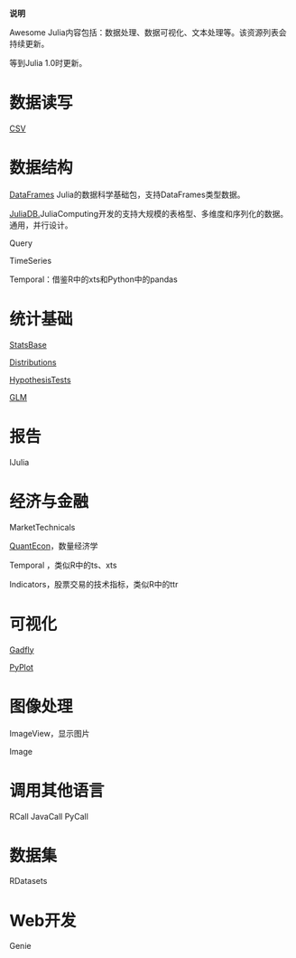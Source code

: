 **说明**

Awesome Julia内容包括：数据处理、数据可视化、文本处理等。该资源列表会持续更新。

等到Julia 1.0时更新。

# 数据读写

[CSV](https://github.com/JuliaData/CSV.jl)

# 数据结构
[DataFrames](https://github.com/JuliaData/DataFrames.jl)
Julia的数据科学基础包，支持DataFrames类型数据。

[JuliaDB.](https://github.com/JuliaComputing/JuliaDB.jl)JuliaComputing开发的支持大规模的表格型、多维度和序列化的数据。通用，并行设计。

Query

TimeSeries 

Temporal：借鉴R中的xts和Python中的pandas

# 统计基础

[StatsBase](https://github.com/JuliaStats/StatsBase.jl)

[Distributions](https://github.com/JuliaStats/Distributions.jl)

[HypothesisTests](https://github.com/JuliaStats/HypothesisTests.jl)

[GLM](https://github.com/JuliaStats/GLM.jl)



# 报告

IJulia

# 经济与金融

MarketTechnicals

[QuantEcon](https://github.com/QuantEcon/QuantEcon.jl)，数量经济学

Temporal ，类似R中的ts、xts

Indicators，股票交易的技术指标，类似R中的ttr

# 可视化

[Gadfly](https://github.com/GiovineItalia/Gadfly.jl)

[PyPlot](https://github.com/JuliaPy/PyPlot.jl)



# 图像处理

ImageView，显示图片

Image

# 调用其他语言

RCall
JavaCall
PyCall



# 数据集

RDatasets



# Web开发

Genie
